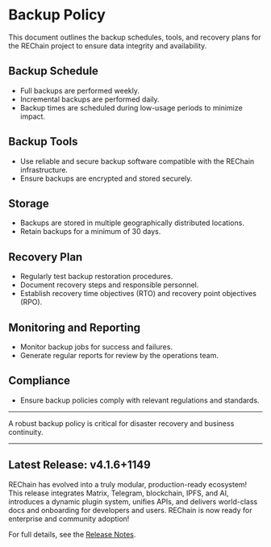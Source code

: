 # Backup Policy

This document outlines the backup schedules, tools, and recovery plans for the REChain project to ensure data integrity and availability.

## Backup Schedule

- Full backups are performed weekly.
- Incremental backups are performed daily.
- Backup times are scheduled during low-usage periods to minimize impact.

## Backup Tools

- Use reliable and secure backup software compatible with the REChain infrastructure.
- Ensure backups are encrypted and stored securely.

## Storage

- Backups are stored in multiple geographically distributed locations.
- Retain backups for a minimum of 30 days.

## Recovery Plan

- Regularly test backup restoration procedures.
- Document recovery steps and responsible personnel.
- Establish recovery time objectives (RTO) and recovery point objectives (RPO).

## Monitoring and Reporting

- Monitor backup jobs for success and failures.
- Generate regular reports for review by the operations team.

## Compliance

- Ensure backup policies comply with relevant regulations and standards.

---

A robust backup policy is critical for disaster recovery and business continuity.

---

## Latest Release: v4.1.6+1149

REChain has evolved into a truly modular, production-ready ecosystem! This release integrates Matrix, Telegram, blockchain, IPFS, and AI, introduces a dynamic plugin system, unifies APIs, and delivers world-class docs and onboarding for developers and users. REChain is now ready for enterprise and community adoption!

For full details, see the [Release Notes](RELEASE_NOTES.md).
